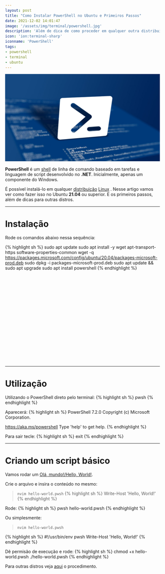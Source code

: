 ```yaml
---
layout: post
title: "Como Instalar PowerShell no Ubuntu e Primeiros Passos"
date: 2021-12-02 14:01:47
image: '/assets/img/terminal/powershell.jpg'
description: 'Além de dica de como proceder em qualquer outra distribuição Linux.'
icon: 'ion:terminal-sharp'
iconname: 'PowerShell'
tags:
- powershell
- terminal
- ubuntu
---
```


![Como Instalar PowerShell no Ubuntu e Primeiros Passos](/assets/img/terminal/powershell.jpg)



**PowerShell** é um [shell](https://terminalroot.com.br/shell) de linha de comando baseado em tarefas e linguagem de script desenvolvido no **.NET**. Inicialmente, apenas um componente do Windows.

É possível instalá-lo em qualquer [distribuição](https://terminalroot.com.br/tags#distros) [Linux](https://terminalroot.com.br/linux) . Nesse artigo vamos ver como fazer isso no Ubuntu **21.04** ou superior. E os primeiros passos, além de dicas para outras distros.

---

# Instalação
Rode os comandos abaixo nessa sequência:

{% highlight sh %}
sudo apt update
sudo apt install -y wget apt-transport-https software-properties-common
wget -q https://packages.microsoft.com/config/ubuntu/20.04/packages-microsoft-prod.deb
sudo dpkg -i packages-microsoft-prod.deb
sudo apt update && sudo apt upgrade
sudo apt install powershell
{% endhighlight %}


<!-- QUADRADO -->
<script async src="//pagead2.googlesyndication.com/pagead/js/adsbygoogle.js"></script>
<ins class="adsbygoogle"
style="display:inline-block;width:336px;height:280px"
data-ad-client="ca-pub-2838251107855362"
data-ad-slot="5351066970"></ins>
<script>
(adsbygoogle = window.adsbygoogle || []).push({});
</script>

---

# Utilização
Utilizando o PowerShell direto pelo terminal:
{% highlight sh %}
pwsh 
{% endhighlight %}

Aparecerá:
{% highlight sh %}
PowerShell 7.2.0
Copyright (c) Microsoft Corporation.

https://aka.ms/powershell
Type 'help' to get help.
{% endhighlight %}

Para sair tecle:
{% highlight sh %}
exit
{% endhighlight %}

---


<!-- RETANGULO LARGO 2 -->
<script async src="//pagead2.googlesyndication.com/pagead/js/adsbygoogle.js"></script>
<ins class="adsbygoogle"
style="display:block; text-align:center;"
data-ad-layout="in-article"
data-ad-format="fluid"
data-ad-client="ca-pub-2838251107855362"
data-ad-slot="8549252987"></ins>
<script>
(adsbygoogle = window.adsbygoogle || []).push({});
</script>

# Criando um script básico
Vamos rodar um [Olá, mundo!/Hello, World!](https://terminalroot.com.br/2019/10/linguagem-de-programacao.html).

Crie o arquivo e insira o conteúdo no mesmo:
> `nvim hello-world.pwsh`
{% highlight sh %}
Write-Host 'Hello, World!'
{% endhighlight %}

Rode:
{% highlight sh %}
pwsh hello-world.pwsh
{% endhighlight %}

Ou simplesmente:
> `nvim hello-world.pwsh`

{% highlight sh %}
#!/usr/bin/env pwsh
Write-Host 'Hello, World!'
{% endhighlight %}

Dê permisão de execução e rode:
{% highlight sh %}
chmod +x hello-world.pwsh
./hello-world.pwsh
{% endhighlight %}

Para outras distros veja [aqui](https://docs.microsoft.com/en-us/powershell/scripting/install/installing-powershell-on-linux?view=powershell-7.2) o procedimento.


